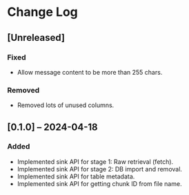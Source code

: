 # Change Log

## [Unreleased]
### Fixed
- Allow message content to be more than 255 chars.

### Removed
- Removed lots of unused columns.

## [0.1.0] – 2024-04-18

### Added
- Implemented sink API for stage 1: Raw retrieval (fetch).
- Implemented sink API for stage 2: DB import and removal.
- Implemented sink API for table metadata.
- Implemented sink API for getting chunk ID from file name.
